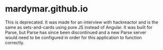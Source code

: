 # mardymar.github.io

This is deprecated. It was made for an interview with hackreactor and is the same as sets-and-cards using pure JS instead of Angular. It was built for Parse, but Parse has since been discontinued and a new Parse server would need to be configured in order for this application to function correctly.
